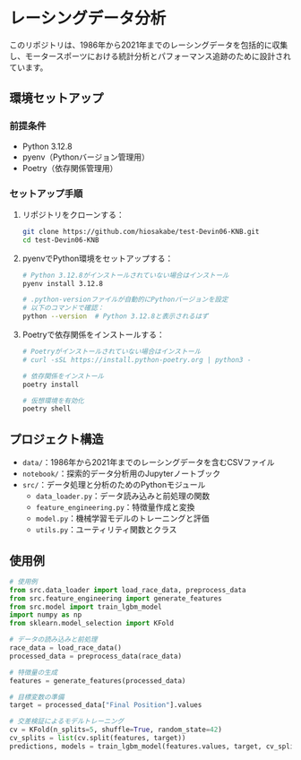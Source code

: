# レーシングデータ分析

このリポジトリは、1986年から2021年までのレーシングデータを包括的に収集し、モータースポーツにおける統計分析とパフォーマンス追跡のために設計されています。

## 環境セットアップ

### 前提条件

- Python 3.12.8
- pyenv（Pythonバージョン管理用）
- Poetry（依存関係管理用）

### セットアップ手順

1. リポジトリをクローンする：
   ```bash
   git clone https://github.com/hiosakabe/test-Devin06-KNB.git
   cd test-Devin06-KNB
   ```

2. pyenvでPython環境をセットアップする：
   ```bash
   # Python 3.12.8がインストールされていない場合はインストール
   pyenv install 3.12.8
   
   # .python-versionファイルが自動的にPythonバージョンを設定
   # 以下のコマンドで確認：
   python --version  # Python 3.12.8と表示されるはず
   ```

3. Poetryで依存関係をインストールする：
   ```bash
   # Poetryがインストールされていない場合はインストール
   # curl -sSL https://install.python-poetry.org | python3 -
   
   # 依存関係をインストール
   poetry install
   
   # 仮想環境を有効化
   poetry shell
   ```

## プロジェクト構造

- `data/`：1986年から2021年までのレーシングデータを含むCSVファイル
- `notebook/`：探索的データ分析用のJupyterノートブック
- `src/`：データ処理と分析のためのPythonモジュール
  - `data_loader.py`：データ読み込みと前処理の関数
  - `feature_engineering.py`：特徴量作成と変換
  - `model.py`：機械学習モデルのトレーニングと評価
  - `utils.py`：ユーティリティ関数とクラス

## 使用例

```python
# 使用例
from src.data_loader import load_race_data, preprocess_data
from src.feature_engineering import generate_features
from src.model import train_lgbm_model
import numpy as np
from sklearn.model_selection import KFold

# データの読み込みと前処理
race_data = load_race_data()
processed_data = preprocess_data(race_data)

# 特徴量の生成
features = generate_features(processed_data)

# 目標変数の準備
target = processed_data["Final Position"].values

# 交差検証によるモデルトレーニング
cv = KFold(n_splits=5, shuffle=True, random_state=42)
cv_splits = list(cv.split(features, target))
predictions, models = train_lgbm_model(features.values, target, cv_splits)
```
